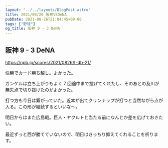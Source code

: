 ```yaml
---
layout: "../../layouts/BlogPost.astro"
title: 2021/08/26 阪神VSDeNA
pubDate: 2021-08-26T21:04:45+09:00
tags: ["野球"]
og_title: 阪神 9 - 3 DeNA
---
```


## 阪神 9 - 3 DeNA

https://npb.jp/scores/2021/0826/t-db-21/

快勝でカード勝ち越し。よかった。

ガンケルは立ち上がりもよく 7 回途中まで投げてくれたし、そのあとの及川が無失点で切り抜けたのがよかった。

打つ方も今日は繋がっていた。近本が出てクリンナップが打つと当然ながら点が入る。この形が継続するといいな～。

明日からはまた広島戦。巨人・ヤクルトと当たる前になんとか差を広げておきたい。

最近ずっと西が勝てていないので、明日はきっちり抑えてくれることを祈ります。
